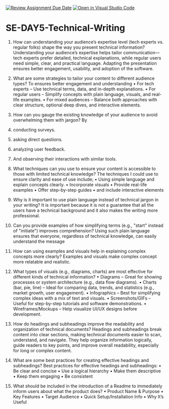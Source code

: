 [![Review Assignment Due Date](https://classroom.github.com/assets/deadline-readme-button-22041afd0340ce965d47ae6ef1cefeee28c7c493a6346c4f15d667ab976d596c.svg)](https://classroom.github.com/a/zsAR-pyY)
[![Open in Visual Studio Code](https://classroom.github.com/assets/open-in-vscode-2e0aaae1b6195c2367325f4f02e2d04e9abb55f0b24a779b69b11b9e10269abc.svg)](https://classroom.github.com/online_ide?assignment_repo_id=18487894&assignment_repo_type=AssignmentRepo)
# SE-DAY5-Technical-Writing
1.	How can understanding your audience’s expertise level (tech experts vs. regular folks) shape the way you present technical information?
Understanding your audience’s expertise helps tailor communication—tech experts prefer detailed, technical explanations, while regular users need simple, clear, and practical language. Adapting the presentation ensures better engagement, usability, and adoption of the software. 

2.	What are some strategies to tailor your content to different audience types?
To ensures better engagement and understanding
•	For tech experts – Use technical terms, data, and in-depth explanations.
•	For regular users – Simplify concepts with plain language, visuals, and real-life examples.
•	For mixed audiences – Balance both approaches with clear structure, optional deep dives, and interactive elements.

3.	How can you gauge the existing knowledge of your audience to avoid overwhelming them with jargon?
By
1.	conducting surveys.
2.	asking direct questions.
3.	analyzing user feedback.
4.	And observing their interactions with similar tools. 
4.	What techniques can you use to ensure your content is accessible to those with limited technical knowledge?
The techniques I could use to ensure clarity and ease of use include;
•  Using simple language and explain concepts clearly.
•  Incorporate visuals 
•  Provide real-life examples 
•  Offer step-by-step guides 
•  and include interactive elements 
5.	Why is it important to use plain language instead of technical jargon in your writing?
It is important because it is not a guarantee that all the users have a technical background and it also makes the writing more professional.
6.	Can you provide examples of how simplifying terms (e.g., "start" instead of "initiate") improves comprehension?
Using such plain language ensures that everyone, regardless of technical knowledge, can easily understand the message
7.	How can using examples and visuals help in explaining complex concepts more clearly?
Examples and visuals make complex concept more relatable and realistic.
8.	What types of visuals (e.g., diagrams, charts) are most effective for different kinds of technical information?
•  Diagrams – Great for showing processes or system architecture (e.g., data flow diagrams).
•  Charts (bar, pie, line) – Ideal for comparing data, trends, and statistics (e.g., market growth, user engagement).
•  Infographics – Best for simplifying complex ideas with a mix of text and visuals.
•  Screenshots/GIFs – Useful for step-by-step tutorials and software demonstrations.
•  Wireframes/Mockups – Help visualize UI/UX designs before development.
9.	How do headings and subheadings improve the readability and organization of technical documents?
Headings and subheadings break content into clear sections, making technical documents easier to scan, understand, and navigate. They help organize information logically, guide readers to key points, and improve overall readability, especially for long or complex content. 

10.	What are some best practices for creating effective headings and subheadings?
Best practices for effective headings and subheadings:
•	Be clear and concise 
•	Use a logical hierarchy
•	Make them descriptive
•	Keep them engaging 
•	Be consistent

11.	What should be included in the introduction of a Readme to immediately inform users about what the product does?
•  Product Name & Purpose 
•  Key Features 
•  Target Audience 
•  Quick Setup/Installation Info 
•  Why It’s Useful 

